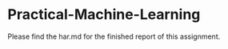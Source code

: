 Practical-Machine-Learning
==========================

Please find the har.md for the finished report of this assignment.
